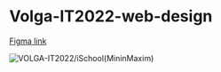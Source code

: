# Volga-IT2022-web-design
[Figma link](https://www.figma.com/file/lT5I7pyo2qBzEUKTuA0zXs/VOLGA-IT2022%2FiSchool(MininMaxim) "VOLGA-IT2022/iSchool(MininMaxim)")

![VOLGA-IT2022/iSchool(MininMaxim)](https://github.com/Nyar1othotep/Volga-IT2022-web-design/blob/main/VOLGA-IT2022iSchool(MininMaxim).png)
